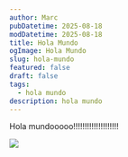 ```yaml
---
author: Marc
pubDatetime: 2025-08-18
modDatetime: 2025-08-18
title: Hola Mundo
ogImage: Hola Mundo
slug: hola-mundo
featured: false
draft: false
tags:
  - hola mundo
description: hola mundo
---
```

Hola mundooooo!!!!!!!!!!!!!!!!!!!!

![](/assets/garrinet.webp)